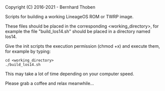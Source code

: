 Copyright (C) 2016-2021 - Bernhard Thoben

Scripts for building a working LineageOS ROM or TWRP image.

These files should be placed in the corresponding <working_directory>, for example the file "build_los14.sh" should be placed in a directory named los14.

Give the init scripts the execution permission (chmod +x) and execute them, for example by typing:
```
cd <working_directory>
./build_los14.sh
```

This may take a lot of time depending on your computer speed.

Please grab a coffee and relax meanwhile...

